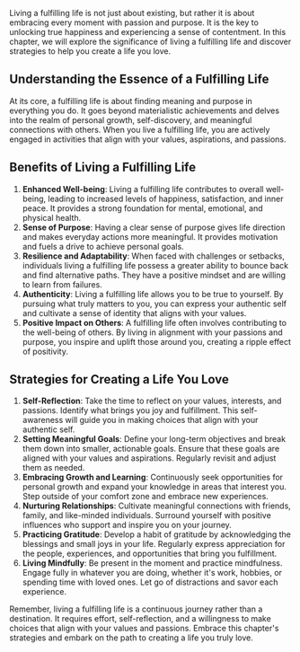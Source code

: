
Living a fulfilling life is not just about existing, but rather it is about embracing every moment with passion and purpose. It is the key to unlocking true happiness and experiencing a sense of contentment. In this chapter, we will explore the significance of living a fulfilling life and discover strategies to help you create a life you love.

## Understanding the Essence of a Fulfilling Life

At its core, a fulfilling life is about finding meaning and purpose in everything you do. It goes beyond materialistic achievements and delves into the realm of personal growth, self-discovery, and meaningful connections with others. When you live a fulfilling life, you are actively engaged in activities that align with your values, aspirations, and passions.

## Benefits of Living a Fulfilling Life

1. **Enhanced Well-being**: Living a fulfilling life contributes to overall well-being, leading to increased levels of happiness, satisfaction, and inner peace. It provides a strong foundation for mental, emotional, and physical health.
2. **Sense of Purpose**: Having a clear sense of purpose gives life direction and makes everyday actions more meaningful. It provides motivation and fuels a drive to achieve personal goals.
3. **Resilience and Adaptability**: When faced with challenges or setbacks, individuals living a fulfilling life possess a greater ability to bounce back and find alternative paths. They have a positive mindset and are willing to learn from failures.
4. **Authenticity**: Living a fulfilling life allows you to be true to yourself. By pursuing what truly matters to you, you can express your authentic self and cultivate a sense of identity that aligns with your values.
5. **Positive Impact on Others**: A fulfilling life often involves contributing to the well-being of others. By living in alignment with your passions and purpose, you inspire and uplift those around you, creating a ripple effect of positivity.

## Strategies for Creating a Life You Love

1. **Self-Reflection**: Take the time to reflect on your values, interests, and passions. Identify what brings you joy and fulfillment. This self-awareness will guide you in making choices that align with your authentic self.
2. **Setting Meaningful Goals**: Define your long-term objectives and break them down into smaller, actionable goals. Ensure that these goals are aligned with your values and aspirations. Regularly revisit and adjust them as needed.
3. **Embracing Growth and Learning**: Continuously seek opportunities for personal growth and expand your knowledge in areas that interest you. Step outside of your comfort zone and embrace new experiences.
4. **Nurturing Relationships**: Cultivate meaningful connections with friends, family, and like-minded individuals. Surround yourself with positive influences who support and inspire you on your journey.
5. **Practicing Gratitude**: Develop a habit of gratitude by acknowledging the blessings and small joys in your life. Regularly express appreciation for the people, experiences, and opportunities that bring you fulfillment.
6. **Living Mindfully**: Be present in the moment and practice mindfulness. Engage fully in whatever you are doing, whether it's work, hobbies, or spending time with loved ones. Let go of distractions and savor each experience.

Remember, living a fulfilling life is a continuous journey rather than a destination. It requires effort, self-reflection, and a willingness to make choices that align with your values and passions. Embrace this chapter's strategies and embark on the path to creating a life you truly love.
